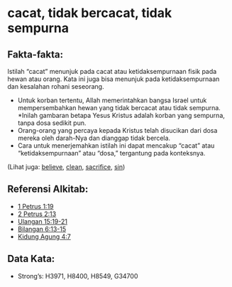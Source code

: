 # cacat, tidak bercacat, tidak sempurna

## Fakta-fakta:

Istilah “cacat” menunjuk pada cacat atau ketidaksempurnaan fisik pada hewan atau orang. Kata ini juga bisa menunjuk pada ketidaksempurnaan dan kesalahan rohani seseorang.

* Untuk korban tertentu, Allah memerintahkan bangsa Israel untuk mempersembahkan hewan yang tidak bercacat atau tidak sempurna.
*Inilah gambaran betapa Yesus Kristus adalah korban yang sempurna, tanpa dosa sedikit pun.
* Orang-orang yang percaya kepada Kristus telah disucikan dari dosa mereka oleh darah-Nya dan dianggap tidak bercela.
* Cara untuk menerjemahkan istilah ini dapat mencakup “cacat” atau “ketidaksempurnaan” atau “dosa,” tergantung pada konteksnya.

(Lihat juga: [believe](../kt/believe.md), [clean](../kt/clean.md), [sacrifice](../other/sacrifice.md), [sin](../kt/sin.md))

## Referensi Alkitab:

* [1 Petrus 1:19](rc://en/tn/help/1pe/01/19)
* [2 Petrus 2:13](rc://en/tn/help/2pe/02/13)
* [Ulangan 15:19-21](rc://en/tn/help/deu/15/19)
* [Bilangan 6:13-15](rc://en/tn/help/num/06/13)
* [Kidung Agung 4:7](rc://en/tn/help/sng/04/07)

## Data Kata:

* Strong’s: H3971, H8400, H8549, G34700
